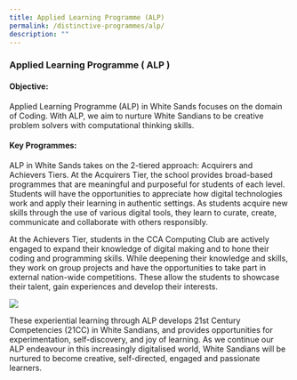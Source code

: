 ```yaml
---
title: Applied Learning Programme (ALP)
permalink: /distinctive-programmes/alp/
description: ""
---
```

### **Applied Learning Programme ( ALP )**
#### **Objective:**
Applied Learning Programme (ALP) in White Sands focuses on the domain of Coding. With ALP, we aim to nurture White Sandians to be creative problem solvers with computational thinking skills.

#### **Key Programmes:**
ALP in White Sands takes on the 2-tiered approach: Acquirers and Achievers Tiers.
At the Acquirers Tier, the school provides broad-based programmes that are meaningful and purposeful for students of each level. Students will have the opportunities to appreciate how digital technologies work and apply their learning in authentic settings. As students acquire new skills through the use of various digital tools, they learn to curate, create, communicate and collaborate with others responsibly. 

At the Achievers Tier, students in the CCA Computing Club are actively engaged to expand their knowledge of digital making and to hone their coding and programming skills. While deepening their knowledge and skills, they work on group projects and have the opportunities to take part in external nation-wide competitions. These allow the students to showcase their talent, gain experiences and develop their interests.

![](/images/ALP%20website%20photo.jpg)


These experiential learning through ALP develops 21st Century Competencies (21CC) in White Sandians, and provides opportunities for experimentation, self-discovery, and joy of learning. As we continue our ALP endeavour in this increasingly digitalised world, White Sandians will be nurtured to become creative, self-directed, engaged and passionate learners.